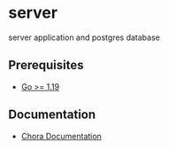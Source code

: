 # server

server application and postgres database

## Prerequisites

- [Go >= 1.19](https://golang.org/doc/install)

## Documentation

- [Chora Documentation](https://docs.chora.io)
